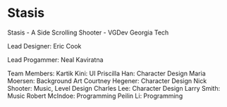 Stasis
======

Stasis - A Side Scrolling Shooter - VGDev Georgia Tech


Lead Designer:
Eric Cook

Lead Progammer:
Neal Kaviratna

Team Members:
Kartik Kini: UI
Priscilla Han: Character Design
Maria Moersen: Background Art
Courtney Hegener: Character Design
Nick Shooter: Music, Level Design
Charles Lee: Character Design
Larry Smith: Music
Robert McIndoe: Programming
Peilin Li: Programming
